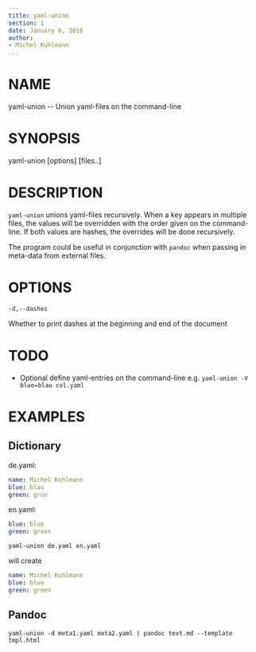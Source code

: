 ```yaml
---
title: yaml-union
section: 1
date: January 6, 2016
author:
- Michel Kuhlmann
...
```


# NAME

yaml-union -- Union yaml-files on the command-line

# SYNOPSIS

yaml-union [options] [files..]

# DESCRIPTION

`yaml-union` unions yaml-files recursively. When a key appears in multiple
files, the values will be overridden with the order given on the command-line.
If both values are hashes, the overrides will be done recursively. 

The program could be useful in conjunction with `pandoc` when passing in
meta-data from external files.

# OPTIONS

`-d,--dashes` 

  Whether to print dashes at the beginning and end of the document

# TODO

- Optional define yaml-entries on the command-line e.g. 
  `yaml-union -V blue=blau col.yaml`


# EXAMPLES

## Dictionary

de.yaml:
	
```yaml
name: Michel Kuhlmann
blue: blau
green: grün
```

en.yaml: 

```yaml
blue: blue
green: green
```

	yaml-union de.yaml en.yaml

will create

```yaml
name: Michel Kuhlmann
blue: blue
green: green
```

## Pandoc

	yaml-union -d meta1.yaml meta2.yaml | pandoc text.md --template tmpl.html

